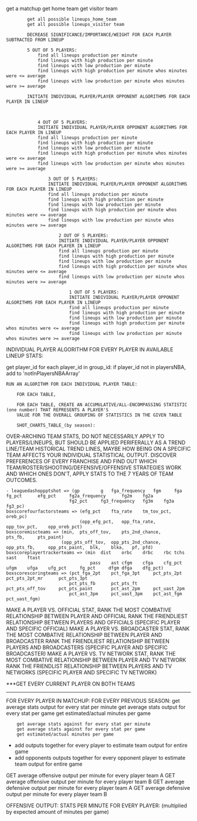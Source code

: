 get a matchup
    get home team
    get visitor team

            get all possible lineups_home_team
            get all possible lineups_visitor team

            DECREASE SIGNIFICANCE/IMPORTANCE/WEIGHT FOR EACH PLAYER SUBTRACTED FROM LINEUP

            5 OUT OF 5 PLAYERS:
                find all lineups production per minute
                find lineups with high production per minute 
                find lineups with low production per minute
                find lineups with high production per minute whos minutes were <= average
                find lineups with low production per minute whos minutes were >= average

            INITIATE INDIVIDUAL PLAYER/PLAYER OPPONENT ALGORITHMS FOR EACH PLAYER IN LINEUP

            

                4 OUT OF 5 PLAYERS:
                INITIATE INDIVIDUAL PLAYER/PLAYER OPPONENT ALGORITHMS FOR EACH PLAYER IN LINEUP
                find all lineups production per minute
                find lineups with high production per minute 
                find lineups with low production per minute
                find lineups with high production per minute whos minutes were <= average
                find lineups with low production per minute whos minutes were >= average

                    3 OUT OF 5 PLAYERS:
                    INITIATE INDIVIDUAL PLAYER/PLAYER OPPONENT ALGORITHMS FOR EACH PLAYER IN LINEUP
                    find all lineups production per minute
                    find lineups with high production per minute 
                    find lineups with low production per minute
                    find lineups with high production per minute whos minutes were <= average
                    find lineups with low production per minute whos minutes were >= average

                        2 OUT OF 5 PLAYERS:
                        INITIATE INDIVIDUAL PLAYER/PLAYER OPPONENT ALGORITHMS FOR EACH PLAYER IN LINEUP
                        find all lineups production per minute
                        find lineups with high production per minute 
                        find lineups with low production per minute
                        find lineups with high production per minute whos minutes were <= average
                        find lineups with low production per minute whos minutes were >= average

                            1 OUT OF 5 PLAYERS:
                            INITIATE INDIVIDUAL PLAYER/PLAYER OPPONENT ALGORITHMS FOR EACH PLAYER IN LINEUP
                            find all lineups production per minute
                            find lineups with high production per minute 
                            find lineups with low production per minute
                            find lineups with high production per minute whos minutes were <= average
                            find lineups with low production per minute whos minutes were >= average

INDIVIDUAL PLAYER ALGORITHM FOR EVERY PLAYER IN AVAILABLE LINEUP STATS:

get player_id for each player_id in group_id:
    if player_id not in playersNBA, add to 'notInPlayersNBAArray'

    RUN AN ALGORITHM FOR EACH INDIVIDUAL PLAYER TABLE:

        FOR EACH TABLE, 

        FOR EACH TABLE, CREATE AN ACCUMULATIVE/ALL-ENCOMPASSING STATISTIC (one number) THAT REPRESENTS A PLAYER'S 
        VALUE FOR THE OVERALL GROUPING OF STATISTICS IN THE GIVEN TABLE

        SHOT_CHARTS_TABLE_(by season):




OVER-ARCHING TEAM STATS, DO NOT NECESSARILY APPLY TO PLAYERS/LINEUPS, BUT SHOULD BE APPLIED PERIFERALLY AS A TREND LINE/TEAM HISTORICAL TREND LINES, MAYBE HOW BEING ON A SPECIFIC TEAM AFFECTS YOUR INDIVIDUAL STATISTICAL OUTPUT. DISCOVER PREFERENCES OF EVERY FRANCHISE AND FIND OUT WHICH TEAM/ROSTER/SHOOTING/DEFENSIVE/OFFENSIVE STRATEGIES WORK AND WHICH ONES DON'T, APPLY STATS TO THE 7 YEARS OF TEAM OUTCOMES.

    - leaguedashoppptshot => (gp	    g	fga_frequency	fgm	    fga	    fg_pct	    efg_pct	    fg2a_frequency	    fg2m	fg2a
                            fg2_pct	    fg3_frequency	fg3m	fg3a	fg3_pc)
    boxscorefourfactorsteams => (efg_pct	fta_rate	tm_tov_pct,     oreb_pc)
                                (opp_efg_pct,	opp_fta_rate,	opp_tov_pct,	opp_oreb_pct)
    boxscoremiscteams => (min,	pts_off_tov, 	pts_2nd_chance,	    pts_fb,	    pts_paint)
                         (opp_pts_off_tov,	opp_pts_2nd_chance,	    opp_pts_fb,	    opp_pts_paint,	blk,	blka,	pf,	pfd)
    boxscoreplayertrackerteams => (min	dist	orbc	drbc	rbc	tchs	sast	ftast
                                    pass	ast	cfgm	cfga	cfg_pct	ufgm	ufga	ufg_pct	    fg_pct	   dfgm	dfga	dfg_pct)
    boxscorescoringteams => (pct_fga_2pt	pct_fga_3pt	    pct_pts_2pt	    pct_pts_2pt_mr	    pct_pts_3pt
                            pct_pts_fb	    pct_pts_ft	    pct_pts_off_tov	    pct_pts_paint	    pct_ast_2pm	    pct_uast_2pm
                            pct_ast_3pm	    pct_uast_3pm	pct_ast_fgm	    pct_uast_fgm)

MAKE A PLAYER VS. OFFICIAL STAT, RANK THE MOST COMBATIVE RELATIONSHIP BETWEEN PLAYER AND OFFICIAL
RANK THE FRIENDLIEST RELATIONSHIP BETWEEN PLAYERS AND OFFICIALS (SPECIFIC PLAYER AND SPECIFIC OFFICIAL)
MAKE A PLAYER VS. BROADCASTER STAT, RANK THE MOST COMBATIVE RELATIONSHIP BETWEEN PLAYER AND BROADCASTER
RANK THE FRIENDLIEST RELATIONSHIP BETWEEN PLAYERS AND BROADCASTERS (SPECIFIC PLAYER AND SPECIFIC BROADCASTER)
MAKE A PLAYER VS. TV NETWORK STAT, RANK THE MOST COMBATIVE RELATIONSHIP BETWEEN PLAYER AND TV NETWORK
RANK THE FRIENDLIST RELATIONSHIP BETWEEN PLAYERS AND TV NETWORKS (SPECIFIC PLAYER AND SPECIFIC TV NETWORK)

***GET EVERY CURRENT PLAYER ON BOTH TEAMS

-----------------------------------------------------------------------------------------------------------------------------------

FOR EVERY PLAYER IN MATCHUP:
    FOR EVERY PREVIOUS SEASON:
        get average stats output for every stat per minute
        get average stats output for every stat per game
        get estimated/actual minutes per game

        get average stats against for every stat per minute
        get average stats against for every stat per game
        get estimated/actual minutes per game

- add outputs together for every player to estimate team output for entire game
- add opponents outputs together for every opponent player to estimate team output for entire game

GET average offensive output per minute for every player team A
GET average offensive output per minute for every player team B
GET average defensive output per minute for every player team A
GET average defensive output per minute for every player team B

OFFENSIVE OUTPUT:
    STATS PER MINUTE FOR EVERY PLAYER:
    (multiplied by expected amount of minutes per game)
    


